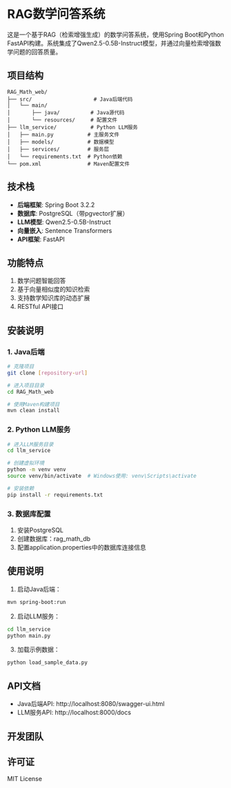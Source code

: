 # RAG数学问答系统

这是一个基于RAG（检索增强生成）的数学问答系统，使用Spring Boot和Python FastAPI构建。系统集成了Qwen2.5-0.5B-Instruct模型，并通过向量检索增强数学问题的回答质量。

## 项目结构

```
RAG_Math_web/
├── src/                    # Java后端代码
│   └── main/
│       ├── java/          # Java源代码
│       └── resources/     # 配置文件
├── llm_service/           # Python LLM服务
│   ├── main.py           # 主服务文件
│   ├── models/           # 数据模型
│   ├── services/         # 服务层
│   └── requirements.txt  # Python依赖
└── pom.xml               # Maven配置文件
```

## 技术栈

- **后端框架**: Spring Boot 3.2.2
- **数据库**: PostgreSQL（带pgvector扩展）
- **LLM模型**: Qwen2.5-0.5B-Instruct
- **向量嵌入**: Sentence Transformers
- **API框架**: FastAPI

## 功能特点

1. 数学问题智能回答
2. 基于向量相似度的知识检索
3. 支持数学知识库的动态扩展
4. RESTful API接口

## 安装说明

### 1. Java后端

```bash
# 克隆项目
git clone [repository-url]

# 进入项目目录
cd RAG_Math_web

# 使用Maven构建项目
mvn clean install
```

### 2. Python LLM服务

```bash
# 进入LLM服务目录
cd llm_service

# 创建虚拟环境
python -m venv venv
source venv/bin/activate  # Windows使用: venv\Scripts\activate

# 安装依赖
pip install -r requirements.txt
```

### 3. 数据库配置

1. 安装PostgreSQL
2. 创建数据库：rag_math_db
3. 配置application.properties中的数据库连接信息

## 使用说明

1. 启动Java后端：
```bash
mvn spring-boot:run
```

2. 启动LLM服务：
```bash
cd llm_service
python main.py
```

3. 加载示例数据：
```bash
python load_sample_data.py
```

## API文档

- Java后端API: http://localhost:8080/swagger-ui.html
- LLM服务API: http://localhost:8000/docs

## 开发团队



## 许可证

MIT License 